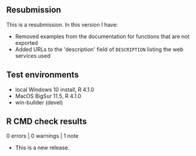 ## Resubmission
This is a resubmission. In this version I have:

* Removed examples from the documentation for functions that are not exported
* Added URLs to the 'description' field of `DESCRIPTION` listing the web services used

## Test environments
* local Windows 10 install, R 4.1.0
* MacOS BigSur 11.5, R 4.1.0
* win-builder (devel)

## R CMD check results
0 errors | 0 warnings | 1 note

* This is a new release.
